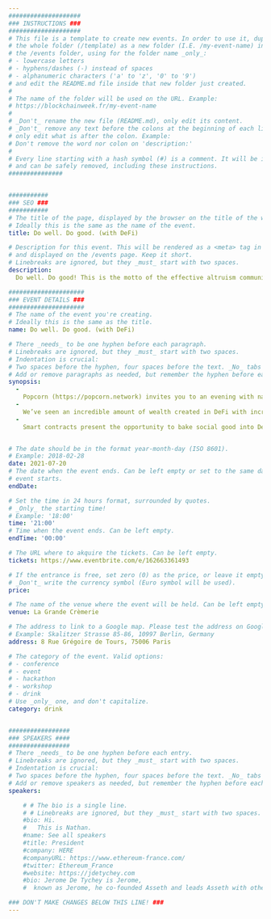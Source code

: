 ```yaml
---
####################
### INSTRUCTIONS ###
####################
# This file is a template to create new events. In order to use it, duplicate
# the whole folder (/template) as a new folder (I.E. /my-event-name) inside of
# the /events folder, using for the folder name _only_:
# - lowercase letters
# - hyphens/dashes (-) instead of spaces
# - alphanumeric characters ('a' to 'z', '0' to '9')
# and edit the README.md file inside that new folder just created.
#
# The name of the folder will be used on the URL. Example:
# https://blockchainweek.fr/my-event-name
#
# _Don't_ rename the new file (README.md), only edit its content.
# _Don't_ remove any text before the colons at the beginning of each line,
# only edit what is after the colon. Example:
# Don't remove the word nor colon on 'description:'
#
# Every line starting with a hash symbol (#) is a comment. It will be ignored
# and can be safely removed, including these instructions.
###############


###########
### SEO ###
###########
# The title of the page, displayed by the browser on the title of the window.
# Ideally this is the same as the name of the event.
title: Do well. Do good. (with DeFi)

# Description for this event. This will be rendered as a <meta> tag in the HTML,
# and displayed on the /events page. Keep it short.
# Linebreaks are ignored, but they _must_ start with two spaces.
description: 
  Do well. Do good! This is the motto of the effective altruism community that a significant portion of the Ethereum community is trying to spread. Enjoy a glass of natural wine with the Popcorn team to discuss how we can do some good with DeFi.

#####################
### EVENT DETAILS ###
#####################
# The name of the event you're creating.
# Ideally this is the same as the title.
name: Do well. Do good. (with DeFi)

# There _needs_ to be one hyphen before each paragraph.
# Linebreaks are ignored, but they _must_ start with two spaces.
# Indentation is crucial:
# Two spaces before the hyphen, four spaces before the text. _No_ tabs allowed.
# Add or remove paragraphs as needed, but remember the hyphen before each entry.
synopsis:
  -
    Popcorn (https://popcorn.network) invites you to an evening with natural wine & charcuterie at La Grande Crèmerie, a cozy wine bar 15min away from EthCC, down the street from Point Neuf.
  -
    We’ve seen an incredible amount of wealth created in DeFi with increased protocol interoperability and liquidity allowing smart contracts to generate high returns for users. Surprisingly, there are close to zero DeFi protocols that allocate a percentage of revenue towards Social Impact. Blue chip centralized exchanges such as Binance and FTX donate to charitable organizations, however total earmarked funds thus far are microscopic compared to the $ billions in daily volume.
  -
    Smart contracts present the opportunity to bake social good into DeFi by contributing a substantial percentage of fees to create real world impact. And what about carbon credits or carbon offsets as a new asset class that can be baked into DeFi protocols. Let's discuss what we can do to improve DeFi!


# The date should be in the format year-month-day (ISO 8601).
# Example: 2018-02-28
date: 2021-07-20
# The date when the event ends. Can be left empty or set to the same day the
# event starts.
endDate:

# Set the time in 24 hours format, surrounded by quotes.
# _Only_ the starting time!
# Example: '18:00'
time: '21:00'
# Time when the event ends. Can be left empty.
endTime: '00:00'

# The URL where to akquire the tickets. Can be left empty.
tickets: https://www.eventbrite.com/e/162663361493

# If the entrance is free, set zero (0) as the price, or leave it empty.
# _Don't_ write the currency symbol (Euro symbol will be used).
price: 

# The name of the venue where the event will be held. Can be left empty.
venue: La Grande Crèmerie

# The address to link to a Google map. Please test the address on Google Maps.
# Example: Skalitzer Strasse 85-86, 10997 Berlin, Germany
address: 8 Rue Grégoire de Tours, 75006 Paris

# The category of the event. Valid options:
# - conference
# - event
# - hackathon
# - workshop
# - drink
# Use _only_ one, and don't capitalize.
category: drink


#################
### SPEAKERS ####
#################
# There _needs_ to be one hyphen before each entry.
# Linebreaks are ignored, but they _must_ start with two spaces.
# Indentation is crucial:
# Two spaces before the hyphen, four spaces before the text. _No_ tabs allowed.
# Add or remove speakers as needed, but remember the hyphen before each entry.
speakers:

    # # The bio is a single line.
    # # Linebreaks are ignored, but they _must_ start with two spaces.
    #bio: Hi.
    #   This is Nathan. 
    #name: See all speakers
    #title: President
    #company: HERE
    #companyURL: https://www.ethereum-france.com/
    #twitter: Ethereum_France
    #website: https://jdetychey.com
    #bio: Jerome De Tychey is Jerome,
    #  known as Jerome, he co-founded Asseth and leads Asseth with other asseths.

### DON'T MAKE CHANGES BELOW THIS LINE! ###
---
```

<!-- ### DON'T MAKE CHANGES BELOW THIS LINE! ### -->

<Event-Content/>
